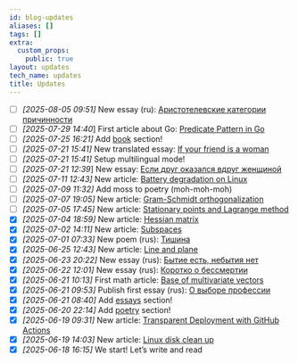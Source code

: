 ```yaml
---
id: blog-updates
aliases: []
tags: []
extra:
  custom_props:
    public: true
layout: updates
tech_name: updates
title: Updates
---
```

- [ ] *\[2025-08-05 09:51\]* New essay (ru): [Аристотелевские категории причинности](/essays/ru/aristotelian-categories-causality) 
- [ ] *\[2025-07-29 14:40*\] First article about Go: [Predicate Pattern in Go](/articles/predicate-pattern-go) 
- [ ] *\[2025-07-25 16:21\]* Add [book](/books) section!
- [ ] *\[2025-07-21 15:41\]* New translated essay: [If your friend is a woman](/essays/is-woman-friend) 
- [ ] *\[2025-07-21 15:41\]* Setup multilingual mode!
- [ ] *\[2025-07-21 12:39*\] New essay: [Если друг оказался вдруг женщиной](/ru/essays/is-woman-friend/) 
- [ ] *\[2025-07-11 12:43\]* New article: [Battery degradation on Linux](/articles/battery-degradation) 
- [ ] *\[2025-07-09 11:32\]* Add moss to poetry (moh-moh-moh) 
- [ ] *\[2025-07-07 19:05\]* New article: [Gram-Schmidt orthogonalization](/articles/gram-schmidt)
- [ ] *\[2025-07-05 17:45\]* New article: [Stationary points and Lagrange method](/articles/stationary-points-and-lagrange)
- [x] *\[2025-07-04 18:59\]* New article: [Hessian matrix](/articles/hessian-matrix)
- [x] *\[2025-07-02 14:11\]* New article: [Subspaces](/articles/subspaces) 
- [x] *\[2025-07-01 07:33\]* New poem (rus): [Тишина](/poetry/silence) 
- [x] *\[2025-06-25 12:43\]* New article: [Line and plane](/articles/line-and-plane)
- [x] *\[2025-06-23 20:22\]* New essay (rus): [Бытие есть, небытия нет](/essays/genesis-exist-oblivion-notexist)
- [x] *\[2025-06-22 12:01\]* New essay (rus): [Коротко о бессмертии](/essays/briefly-about-immortality)
- [x] *\[2025-06-21 10:13\]* First math article: [Base of multivariate vectors](/articles/multivariate-vectors)
- [x] *\[2025-06-21 09:53\]* Publish first essay (rus): [О выборе профессии](/essays/career-choice)
- [x] *\[2025-06-21 08:40\]* Add [essays](/essays) section!
- [x] *\[2025-06-20 22:14\]* Add [poetry](/poetry/) section!
- [x] *\[2025-06-19 09:31\]* New article: [Transparent Deployment with GitHub Actions](/articles/deploy-gh-actions/)
- [x] *\[2025-06-19 14:03\]* New article: [Linux disk clean up](/articles/linux-clean-up/)
- [x] *\[2025-06-18 16:15\]* We start! Let’s write and read